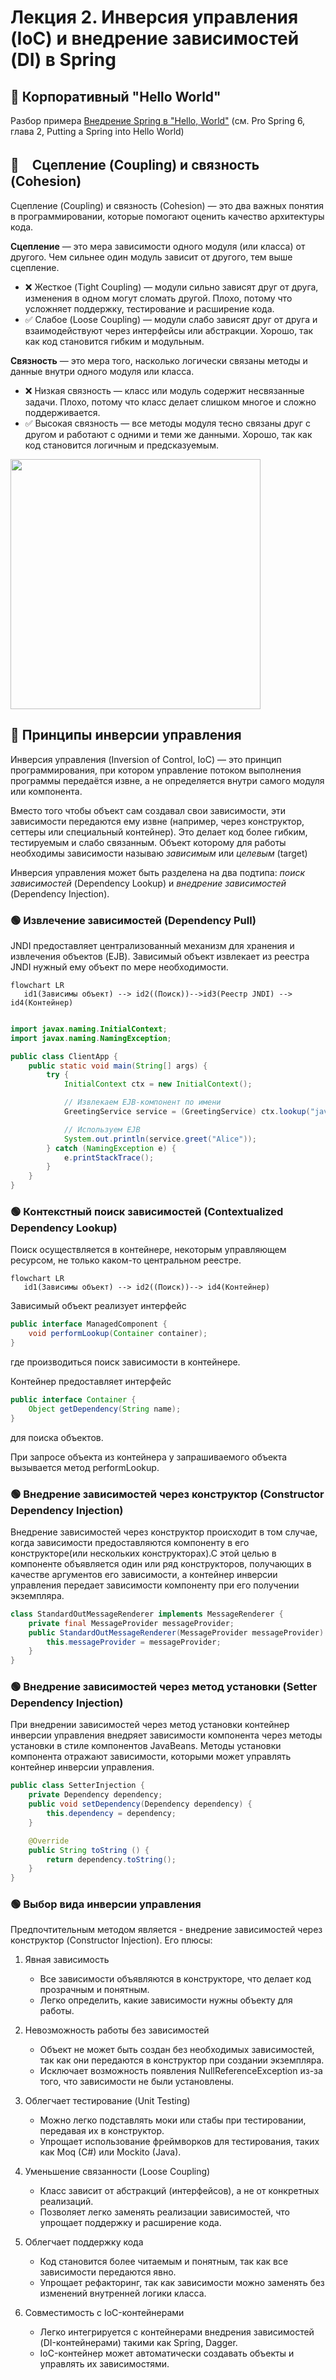 # Лекция 2. Инверсия управления (IoC) и внедрение зависимостей (DI) в Spring

## 🔴 Корпоративный "Hello World"

Разбор примера [Внедрение Spring в "Hello, World"](./demo/hello/) (см. Pro Spring 6, глава 2, Putting a Spring into Hello World)

## 🔴　Сцепление (Coupling) и связность (Cohesion)

Сцепление (Coupling) и связность (Cohesion) — это два важных понятия в программировании, которые помогают оценить качество архитектуры кода.

**Сцепление** — это мера зависимости одного модуля (или класса) от другого. Чем сильнее один модуль зависит от другого, тем выше сцепление.

+ ❌  Жесткое (Tight Coupling) — модули сильно зависят друг от друга, изменения в одном могут сломать другой.
Плохо, потому что усложняет поддержку, тестирование и расширение кода.
+ ✅  Слабое (Loose Coupling) — модули слабо зависят друг от друга и взаимодействуют через интерфейсы или абстракции.
Хорошо, так как код становится гибким и модульным.

**Связность** — это мера того, насколько логически связаны методы и данные внутри одного модуля или класса.

+ ❌  Низкая связность — класс или модуль содержит несвязанные задачи.
Плохо, потому что класс делает слишком многое и сложно поддерживается.
+ ✅  Высокая связность — все методы модуля тесно связаны друг с другом и работают с одними и теми же данными.
Хорошо, так как код становится логичным и предсказуемым.

<img src="./assets/coupling_and_cohesion.png" width=400>

## 🔴 Принципы инверсии управления

Инверсия управления (Inversion of Control, IoC) — это принцип программирования, при котором управление потоком выполнения программы передаётся извне, а не определяется внутри самого модуля или компонента.

Вместо того чтобы объект сам создавал свои зависимости, эти зависимости передаются ему извне (например, через конструктор, сеттеры или специальный контейнер). Это делает код более гибким, тестируемым и слабо связанным. Объект которому для работы необходимы зависимости называю *зависимым* или *целевым* (target)

Инверсия управления может быть разделена на два подтипа: *поиск зависимостей* (Dependency Lookup) и *внедрение зависимостей* (Dependency Injection).

### 🟢 Извлечение зависимостей (Dependency Pull)

JNDI предоставляет централизованный механизм для хранения и извлечения объектов (EJB). Зависимый объект извлекает из реестра JNDI нужный ему объект по мере необходимости.

```mermaid
flowchart LR
   id1(Зависимы объект) --> id2((Поиск))-->id3(Реестр JNDI) --> id4(Контейнер)
```

```java

import javax.naming.InitialContext;
import javax.naming.NamingException;

public class ClientApp {
    public static void main(String[] args) {
        try {
            InitialContext ctx = new InitialContext();

            // Извлекаем EJB-компонент по имени
            GreetingService service = (GreetingService) ctx.lookup("java:global/MyApp/GreetingService");

            // Используем EJB
            System.out.println(service.greet("Alice"));
        } catch (NamingException e) {
            e.printStackTrace();
        }
    }
}
```

### 🟢 Контекстный поиск зависимостей (Contextualized Dependency Lookup)

Поиск осуществляется в контейнере, некоторым управляющем ресурсом, не только каком-то центральном реестре.

```mermaid
flowchart LR
   id1(Зависимы объект) --> id2((Поиск))--> id4(Контейнер)
```

Зависимый объект реализует интерфейс

``` java
public interface ManagedComponent {
    void performLookup(Container container);
}
```

где производиться поиск зависимости в контейнере.

Контейнер предоставляет интерфейс

``` java
public interface Container {
    Object getDependency(String name);
}
```

для поиска объектов.

При запросе объекта из контейнера у запрашиваемого объекта вызывается метод performLookup.

### 🟢 Внедрение зависимостей через конструктор (Constructor Dependency Injection)

Внедрение зависимостей через конструктор происходит в том случае, когда зависимости предоставляются компоненту в его конструкторе(или нескольких конструкторах).С этой целью в компоненте объявляется один или ряд конструкторов,
получающих в качестве аргументов его зависимости, а контейнер инверсии управления передает зависимости компоненту при его получении экземпляра.

```java
class StandardOutMessageRenderer implements MessageRenderer {
    private final MessageProvider messageProvider;
    public StandardOutMessageRenderer(MessageProvider messageProvider) {
        this.messageProvider = messageProvider;
    }
}
```

### 🟢 Внедрение зависимостей через метод установки (Setter Dependency Injection)

При внедрении зависимостей через метод установки контейнер инверсии управления внедряет зависимости компонента через методы установки в стиле компонентов  JavaBeans. Методы установки компонента отражают зависимости, которыми может управлять контейнер инверсии управления.

``` java
public class SetterInjection {
    private Dependency dependency;
    public void setDependency(Dependency dependency) {
        this.dependency = dependency;
    }

    @Override
    public String toString () {
        return dependency.toString();
    }   
}
```

### 🟢 Выбор вида инверсии управления

Предпочтительным методом является -  внедрение зависимостей через конструктор (Constructor Injection).
Его плюсы:

1. Явная зависимость
   + Все зависимости объявляются в конструкторе, что делает код прозрачным и понятным.
   + Легко определить, какие зависимости нужны объекту для работы.

2. Невозможность работы без зависимостей
   + Объект не может быть создан без необходимых зависимостей, так как они передаются в конструктор при создании экземпляра.
   + Исключает возможность появления NullReferenceException из-за того, что зависимости не были установлены.

3. Облегчает тестирование (Unit Testing)
   + Можно легко подставлять моки или стабы при тестировании, передавая их в конструктор.
   + Упрощает использование фреймворков для тестирования, таких как Moq (C#) или Mockito (Java).

4. Уменьшение связанности (Loose Coupling)
   + Класс зависит от абстракций (интерфейсов), а не от конкретных реализаций.
   + Позволяет легко заменять реализации зависимостей, что упрощает поддержку и расширение кода.

5. Облегчает поддержку кода
   + Код становится более читаемым и понятным, так как все зависимости передаются явно.
   + Упрощает рефакторинг, так как зависимости можно заменять без изменений внутренней логики класса.

6. Совместимость с IoC-контейнерами
   + Легко интегрируется с контейнерами внедрения зависимостей (DI-контейнерами) такими как Spring, Dagger.
   + IoC-контейнер может автоматически создавать объекты и управлять их зависимостями.
